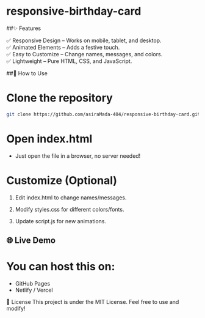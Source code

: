 # responsive-birthday-card

##✨ Features

✅ Responsive Design – Works on mobile, tablet, and desktop.  
✅ Animated Elements – Adds a festive touch.  
✅ Easy to Customize – Change names, messages, and colors.  
✅ Lightweight – Pure HTML, CSS, and JavaScript.  

##🚀 How to Use
# Clone the repository
```bash
git clone https://github.com/asiraMada-404/responsive-birthday-card.git
```

# Open index.html
 - Just open the file in a browser, no server needed!

# Customize (Optional)

 1. Edit index.html to change names/messages.

 2. Modify styles.css for different colors/fonts.

 3. Update script.js for new animations.

## 🌐 Live Demo
# You can host this on:
- GitHub Pages
- Netlify / Vercel

📜 License
This project is under the MIT License. Feel free to use and modify!
